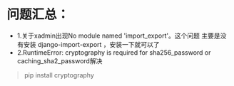 # 问题汇总：
- 1.关于xadmin出现No module named 'import_export'。这个问题 主要是没有安装 django-import-export ，安装一下就可以了
- 2.RuntimeError: cryptography is required for sha256_password or caching_sha2_password解决
> pip install cryptography 


